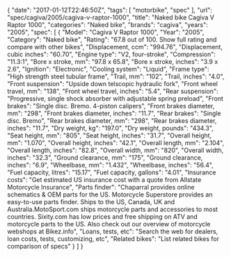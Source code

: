 {
    "date": "2017-01-12T22:46:50Z",
    "tags": [
        "motorbike",
        "spec"
    ],
    "url": "spec\/cagiva\/2005\/cagiva-v-raptor-1000",
    "title": "Naked bike Cagiva V Raptor 1000",
    "categories": "Naked bike",
    "brands": "cagiva",
    "years": "2005",
    "spec": [
        {
            "Model": "Cagiva V Raptor 1000",
            "Year": "2005",
            "Category": "Naked bike",
            "Rating": "67.8 out of 100. Show full rating and compare with other bikes",
            "Displacement, ccm": "994.76",
            "Displacement, cubic inches": "60.70",
            "Engine type": "V2, four-stroke",
            "Compression": "11.3:1",
            "Bore x stroke, mm": "97.8 x 65.8",
            "Bore x stroke, inches": "3.9 x 2.6",
            "Ignition": "Electronic",
            "Cooling system": "Liquid",
            "Frame type": "High strength steel tubular frame",
            "Trail, mm": "102",
            "Trail, inches": "4.0",
            "Front suspension": "Upside down telscopic hydraulic fork",
            "Front wheel travel, mm": "138",
            "Front wheel travel, inches": "5.4",
            "Rear suspension": "Progressive, single shock absorber with adjustable spring preload",
            "Front brakes": "Single disc. Bremo. 4-piston calipers",
            "Front brakes diameter, mm": "298",
            "Front brakes diameter, inches": "11.7",
            "Rear brakes": "Single disc. Bremo",
            "Rear brakes diameter, mm": "298",
            "Rear brakes diameter, inches": "11.7",
            "Dry weight, kg": "197.0",
            "Dry weight, pounds": "434.3",
            "Seat height, mm": "805",
            "Seat height, inches": "31.7",
            "Overall height, mm": "1.070",
            "Overall height, inches": "42.1",
            "Overall length, mm": "2.104",
            "Overall length, inches": "82.8",
            "Overall width, mm": "820",
            "Overall width, inches": "32.3",
            "Ground clearance, mm": "175",
            "Ground clearance, inches": "6.9",
            "Wheelbase, mm": "1.432",
            "Wheelbase, inches": "56.4",
            "Fuel capacity, litres": "15.17",
            "Fuel capacity, gallons": "4.01",
            "Insurance costs": "Get estimated US insurance cost with a quote from Allstate Motorcycle Insurance",
            "Parts finder": "Chaparral provides online schematics & OEM parts for the US.   Motorcycle Superstore provides an easy-to-use parts finder. Ships to the US, Canada, UK and Australia.MotoSport.com ships motorcycle parts and accessories to most countries.    Sixity.com has low prices and free shipping on ATV and motorcycle parts to the US. Also check out our overview of motorcycle webshops at Bikez.info",
            "Loans, tests, etc": "Search the web for dealers, loan costs, tests, customizing, etc",
            "Related bikes": "List related bikes for comparison of specs"
        }
    ]
}